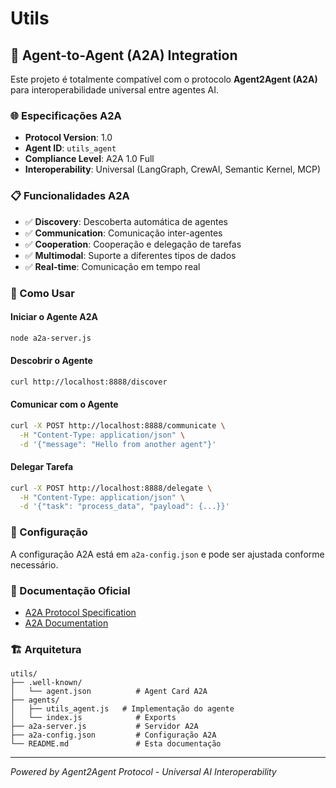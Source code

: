 # Utils



## 🤖 Agent-to-Agent (A2A) Integration

Este projeto é totalmente compatível com o protocolo **Agent2Agent (A2A)** para interoperabilidade universal entre agentes AI.

### 🌐 Especificações A2A

- **Protocol Version**: 1.0
- **Agent ID**: `utils_agent`
- **Compliance Level**: A2A 1.0 Full
- **Interoperability**: Universal (LangGraph, CrewAI, Semantic Kernel, MCP)

### 📋 Funcionalidades A2A

- ✅ **Discovery**: Descoberta automática de agentes
- ✅ **Communication**: Comunicação inter-agentes
- ✅ **Cooperation**: Cooperação e delegação de tarefas
- ✅ **Multimodal**: Suporte a diferentes tipos de dados
- ✅ **Real-time**: Comunicação em tempo real

### 🚀 Como Usar

#### Iniciar o Agente A2A
```bash
node a2a-server.js
```

#### Descobrir o Agente
```bash
curl http://localhost:8888/discover
```

#### Comunicar com o Agente
```bash
curl -X POST http://localhost:8888/communicate \
  -H "Content-Type: application/json" \
  -d '{"message": "Hello from another agent"}'
```

#### Delegar Tarefa
```bash
curl -X POST http://localhost:8888/delegate \
  -H "Content-Type: application/json" \
  -d '{"task": "process_data", "payload": {...}}'
```

### 🔧 Configuração

A configuração A2A está em `a2a-config.json` e pode ser ajustada conforme necessário.

### 📖 Documentação Oficial

- [A2A Protocol Specification](https://a2aproject.github.io/A2A/latest/)
- [A2A Documentation](https://a2aprotocol.ai/docs/)

### 🏗️ Arquitetura

```
utils/
├── .well-known/
│   └── agent.json          # Agent Card A2A
├── agents/
│   ├── utils_agent.js   # Implementação do agente
│   └── index.js            # Exports
├── a2a-server.js           # Servidor A2A
├── a2a-config.json         # Configuração A2A
└── README.md               # Esta documentação
```

---
*Powered by Agent2Agent Protocol - Universal AI Interoperability*